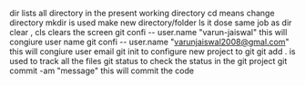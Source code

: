 dir lists all directory in the present working directory 
cd means change directory 
mkdir is used make new directory/folder
ls it dose same job as dir 
clear , cls clears the screen
git confi -- user.name "varun-jaiswal" this will congiure user name 
git confi -- user.name "varunjaiswal2008@gmal.com" this will congiure user email
git init to configure new project to git 
git add . is used to track all the files
git status to check the status in the git project 
git commit -am "message" this will commit the code  

